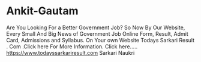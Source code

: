# Ankit-Gautam
Are You Looking For a Better Government Job? So Now By Our Website, Every Small And Big News of Government Job Online Form, Result, Admit Card, Admissions and Syllabus. On Your own Website Todays Sarkari Result . Com .Click here For More Information. Click here..... https://www.todayssarkariresult.com 
Sarkari Naukri

